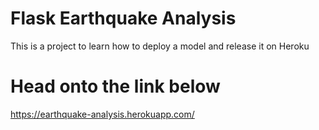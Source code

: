 # Flask Earthquake Analysis
 This is a project to learn how to deploy a model and release it on Heroku

# Head onto the link below
https://earthquake-analysis.herokuapp.com/
